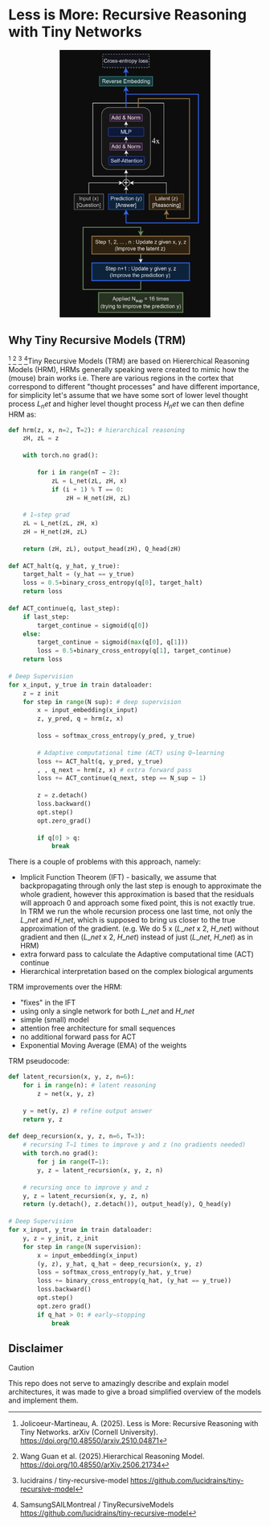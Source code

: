 # Less is More: Recursive Reasoning with Tiny Networks

<p align="center">
  <img src="./img/trm_over.png" width="300"/>
</p>

## Why Tiny Recursive Models (TRM)
[^1] [^2] [^3] [^4]Tiny Recursive Models (TRM) are based on Hiererchical Reasoning Models (HRM), HRMs generally speaking were created to mimic how the (mouse) brain works i.e. There are various regions in the cortex that correspond to different "thought processes" and have different importance, for simplicity let's assume that we have some sort of $\text{lower level thought process}$ $L_net$ and $\text{higher level thought process}$ $H_net$ we can then define HRM as:

```python
def hrm(z, x, n=2, T=2): # hierarchical reasoning
    zH, zL = z

    with torch.no grad():

        for i in range(nT − 2):
            zL = L_net(zL, zH, x)
            if (i + 1) % T == 0:
                zH = H_net(zH, zL)

    # 1−step grad
    zL = L_net(zL, zH, x)
    zH = H_net(zH, zL)

    return (zH, zL), output_head(zH), Q_head(zH)

def ACT_halt(q, y_hat, y_true):
    target_halt = (y_hat == y_true)
    loss = 0.5∗binary_cross_entropy(q[0], target_halt)
    return loss

def ACT_continue(q, last_step):
    if last_step:
        target_continue = sigmoid(q[0])
    else:
        target_continue = sigmoid(max(q[0], q[1]))
        loss = 0.5∗binary_cross_entropy(q[1], target_continue)
    return loss

# Deep Supervision
for x_input, y_true in train dataloader:
    z = z init
    for step in range(N sup): # deep supervision
        x = input_embedding(x_input)
        z, y_pred, q = hrm(z, x)

        loss = softmax_cross_entropy(y_pred, y_true)

        # Adaptive computational time (ACT) using Q−learning
        loss += ACT_halt(q, y_pred, y_true)
        , , q_next = hrm(z, x) # extra forward pass
        loss += ACT_continue(q_next, step == N_sup − 1)

        z = z.detach()
        loss.backward()
        opt.step()
        opt.zero_grad()

        if q[0] > q:
            break
```

There is a couple of problems with this approach, namely:
- Implicit Function Theorem (IFT) - basically, we assume that backpropagating through only the last step is enough to approximate the whole gradient, however this approximation is based that the residuals will approach 0 and approach some fixed point, this is not exactly true. In TRM we run the whole recursion process one last time, not only the $L\_net$ and $H\_net$, which is supposed to bring us closer to the true approximation of the gradient. (e.g. We do 5 x ($L\_net$ x 2, $H\_net$) without gradient and then ($L\_net$ x 2, $H\_net$) instead of just ($L\_net$, $H\_net$) as in HRM)
- extra forward pass to calculate the Adaptive computational time (ACT) continue
- Hierarchical interpretation based on the complex biological arguments

TRM improvements over the HRM:
- "fixes" in the IFT
- using only a single network for both $L\_net$ and $H\_net$
- simple (small) model
- attention free architecture for small sequences
- no additional forward pass for ACT
- Exponential Moving Average (EMA) of the weights

TRM pseudocode:

```python
def latent_recursion(x, y, z, n=6):
    for i in range(n): # latent reasoning
        z = net(x, y, z)

    y = net(y, z) # refine output answer
    return y, z

def deep_recursion(x, y, z, n=6, T=3):
    # recursing T−1 times to improve y and z (no gradients needed)
    with torch.no grad():
        for j in range(T−1):
        y, z = latent_recursion(x, y, z, n)

    # recursing once to improve y and z
    y, z = latent_recursion(x, y, z, n)
    return (y.detach(), z.detach()), output_head(y), Q_head(y)

# Deep Supervision
for x_input, y_true in train dataloader:
    y, z = y_init, z_init
    for step in range(N supervision):
        x = input_embedding(x_input)
        (y, z), y_hat, q_hat = deep_recursion(x, y, z)
        loss = softmax_cross_entropy(y_hat, y_true)
        loss += binary_cross_entropy(q_hat, (y_hat == y_true))
        loss.backward()
        opt.step()
        opt.zero grad()
        if q_hat > 0: # early−stopping
            break
```

## Disclaimer
> [!CAUTION]
> This repo does not serve to amazingly describe and explain model architectures, it was made to give a broad simplified overview of the models and implement them.

[^1]: Jolicoeur-Martineau, A. (2025). Less is More: Recursive Reasoning with Tiny Networks. arXiv (Cornell University). https://doi.org/10.48550/arxiv.2510.04871

[^2]: Wang Guan et al. (2025).Hierarchical Reasoning Model. https://doi.org/10.48550/arXiv.2506.21734

[^3]: lucidrains / tiny-recursive-model https://github.com/lucidrains/tiny-recursive-model

[^4]: SamsungSAILMontreal / TinyRecursiveModels https://github.com/lucidrains/tiny-recursive-model
